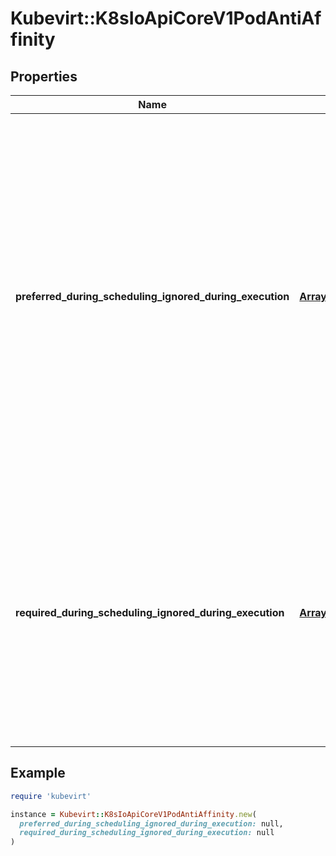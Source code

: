 # Kubevirt::K8sIoApiCoreV1PodAntiAffinity

## Properties

| Name | Type | Description | Notes |
| ---- | ---- | ----------- | ----- |
| **preferred_during_scheduling_ignored_during_execution** | [**Array&lt;K8sIoApiCoreV1WeightedPodAffinityTerm&gt;**](K8sIoApiCoreV1WeightedPodAffinityTerm.md) | The scheduler will prefer to schedule pods to nodes that satisfy the anti-affinity expressions specified by this field, but it may choose a node that violates one or more of the expressions. The node that is most preferred is the one with the greatest sum of weights, i.e. for each node that meets all of the scheduling requirements (resource request, requiredDuringScheduling anti-affinity expressions, etc.), compute a sum by iterating through the elements of this field and adding \&quot;weight\&quot; to the sum if the node has pods which matches the corresponding podAffinityTerm; the node(s) with the highest sum are the most preferred. | [optional] |
| **required_during_scheduling_ignored_during_execution** | [**Array&lt;K8sIoApiCoreV1PodAffinityTerm&gt;**](K8sIoApiCoreV1PodAffinityTerm.md) | If the anti-affinity requirements specified by this field are not met at scheduling time, the pod will not be scheduled onto the node. If the anti-affinity requirements specified by this field cease to be met at some point during pod execution (e.g. due to a pod label update), the system may or may not try to eventually evict the pod from its node. When there are multiple elements, the lists of nodes corresponding to each podAffinityTerm are intersected, i.e. all terms must be satisfied. | [optional] |

## Example

```ruby
require 'kubevirt'

instance = Kubevirt::K8sIoApiCoreV1PodAntiAffinity.new(
  preferred_during_scheduling_ignored_during_execution: null,
  required_during_scheduling_ignored_during_execution: null
)
```

